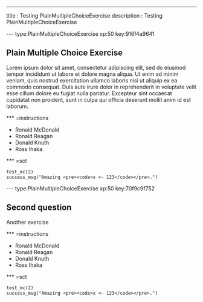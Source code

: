 ---
title       : Testing PlainMultipleChoiceExercise
description : Testing PlainMultipleChoiceExercise

--- type:PlainMultipleChoiceExercise xp:50 key:916f4a9641
## Plain Multiple Choice Exercise

Lorem ipsum dolor sit amet, consectetur adipiscing elit, sed do eiusmod tempor incididunt ut labore et dolore magna aliqua. Ut enim ad minim veniam, quis nostrud exercitation ullamco laboris nisi ut aliquip ex ea commodo consequat. Duis aute irure dolor in reprehenderit in voluptate velit esse cillum dolore eu fugiat nulla pariatur. Excepteur sint occaecat cupidatat non proident, sunt in culpa qui officia deserunt mollit anim id est laborum.

*** =instructions
- Ronald McDonald
- Ronald Reagan
- Donald Knuth
- Ross Ihaka

*** =sct
```{r}
test_mc(2)
success_msg("Amazing <pre><code>x <- 123</code></pre>.")
```

--- type:PlainMultipleChoiceExercise xp:50 key:70f9c9f752
## Second question

Another exercise

*** =instructions
- Ronald McDonald
- Ronald Reagan
- Donald Knuth
- Ross Ihaka

*** =sct
```{r}
test_mc(2)
success_msg("Amazing <pre><code>x <- 123</code></pre>.")
```
